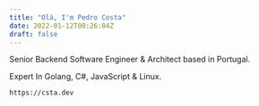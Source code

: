 ```yaml
---
title: "Olá, I'm Pedro Costa"
date: 2022-01-12T00:26:04Z
draft: false
---
```


Senior Backend Software Engineer & Architect based in Portugal.

Expert In Golang, C#, JavaScript & Linux.

```https://csta.dev```